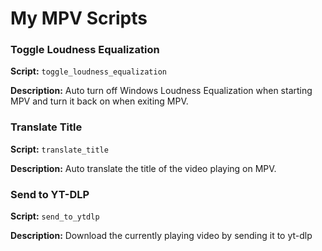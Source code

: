 # My MPV Scripts

### Toggle Loudness Equalization
**Script:** `toggle_loudness_equalization`

**Description:** Auto turn off Windows Loudness Equalization when starting MPV and turn it back on when exiting MPV.

### Translate Title
**Script:** `translate_title`

**Description:** Auto translate the title of the video playing on MPV.

### Send to YT-DLP
**Script:** `send_to_ytdlp`

**Description:** Download the currently playing video by sending it to yt-dlp

